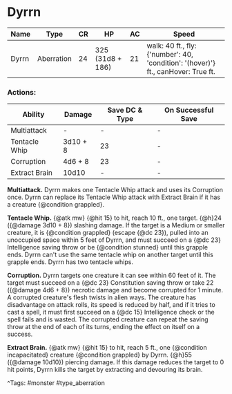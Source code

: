 # Dyrrn

| Name | Type | CR | HP | AC | Speed |
|------|------|----|----|----|-------|
| Dyrrn | Aberration | 24 | 325 (31d8 + 186) | 21 | walk: 40 ft., fly: {'number': 40, 'condition': '(hover)'} ft., canHover: True ft. |

### Actions:

| Ability | Damage | Save DC & Type | On Successful Save |
|---------|--------|----------------|--------------------|
| Multiattack | - | - | - |
| Tentacle Whip | 3d10 + 8 | 23 | - |
| Corruption | 4d6 + 8 | 23 | - |
| Extract Brain | 10d10 | - | - |


**Multiattack.** Dyrrn makes one Tentacle Whip attack and uses its Corruption once. Dyrrn can replace its Tentacle Whip attack with Extract Brain if it has a creature {@condition grappled}.

**Tentacle Whip.** {@atk mw} {@hit 15} to hit, reach 10 ft., one target. {@h}24 ({@damage 3d10 + 8}) slashing damage. If the target is a Medium or smaller creature, it is {@condition grappled} (escape {@dc 23}), pulled into an unoccupied space within 5 feet of Dyrrn, and must succeed on a {@dc 23} Intelligence saving throw or be {@condition stunned} until this grapple ends. Dyrrn can't use the same tentacle whip on another target until this grapple ends. Dyrrn has two tentacle whips.

**Corruption.** Dyrrn targets one creature it can see within 60 feet of it. The target must succeed on a {@dc 23} Constitution saving throw or take 22 ({@damage 4d6 + 8}) necrotic damage and become corrupted for 1 minute. A corrupted creature's flesh twists in alien ways. The creature has disadvantage on attack rolls, its speed is reduced by half, and if it tries to cast a spell, it must first succeed on a {@dc 15} Intelligence check or the spell fails and is wasted. The corrupted creature can repeat the saving throw at the end of each of its turns, ending the effect on itself on a success.

**Extract Brain.** {@atk mw} {@hit 15} to hit, reach 5 ft., one {@condition incapacitated} creature {@condition grappled} by Dyrrn. {@h}55 ({@damage 10d10}) piercing damage. If this damage reduces the target to 0 hit points, Dyrrn kills the target by extracting and devouring its brain.

^Tags: #monster #type_aberration